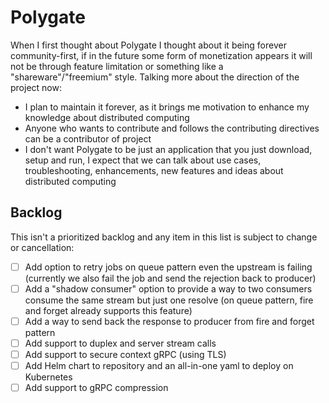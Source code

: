# Polygate

When I first thought about Polygate I thought about it being forever community-first, if in the future some form of monetization appears it will not be through feature limitation or something like a "shareware"/"freemium" style. Talking more about the direction of the project now:

* I plan to maintain it forever, as it brings me motivation to enhance my knowledge about distributed computing
* Anyone who wants to contribute and follows the contributing directives can be a contributor of project
* I don't want Polygate to be just an application that you just download, setup and run, I expect that we can talk about use cases, troubleshooting, enhancements, new features and ideas about distributed computing

## Backlog

This isn't a prioritized backlog and any item in this list is subject to change or cancellation:

- [ ] Add option to retry jobs on queue pattern even the upstream is failing (currently we also fail the job and send the rejection back to producer)
- [ ] Add a "shadow consumer" option to provide a way to two consumers consume the same stream but just one resolve (on queue pattern, fire and forget already supports this feature)
- [ ] Add a way to send back the response to producer from fire and forget pattern
- [ ] Add support to duplex and server stream calls
- [ ] Add support to secure context gRPC (using TLS)
- [ ] Add Helm chart to repository and an all-in-one yaml to deploy on Kubernetes
- [ ] Add support to gRPC compression